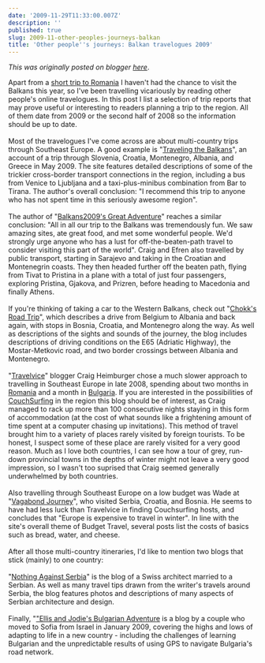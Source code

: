 ```yaml
---
date: '2009-11-29T11:33:00.007Z'
description: ''
published: true
slug: 2009-11-other-peoples-journeys-balkan
title: 'Other people''s journeys: Balkan travelogues 2009'
---
```


*This was originally posted on blogger [here](https://blog.balkanology.com/2009/11/other-peoples-journeys-balkan.html)*.

Apart from a <a href="http://www.pbase.com/alangrant/romania_7">short trip to Romania</a> I haven't had the chance to visit the Balkans this year, so I've been travelling vicariously by reading other people's online travelogues. In this post I list a selection of trip reports that may prove useful or interesting to readers planning a trip to the region. All of them date from 2009 or the second half of 2008 so the information should be up to date.<br /><br />Most of the travelogues I've come across are about multi-country trips through Southeast Europe. A good example is "<a href="http://www.travelingthebalkans.com/">Traveling the Balkans</a>", an account of a trip through Slovenia, Croatia, Montenegro, Albania, and Greece in May 2009. The site features detailed descriptions of some of the trickier cross-border transport connections in the region, including a bus from Venice to Ljubljana and a taxi-plus-minibus combination from Bar to Tirana. The author's overall conclusion: "I recommend this trip to anyone who has not spent time in this seriously awesome region".<br /><br />The author of "<a href="http://www.travelpod.com/travel-blog/balkans2009/1/tpod.html">Balkans2009's Great Adventure</a>" reaches a similar conclusion: "All in all our trip to the Balkans was tremendously fun. We saw amazing sites, ate great food, and met some wonderful people. We'd strongly urge anyone who has a lust for off-the-beaten-path travel to consider visiting this part of the world". Craig and Efren also travelled by public transport, starting in Sarajevo and taking in the Croatian and Montenegrin coasts. They then headed further off the beaten path, flying from Tivat to Pristina in a plane with a total of just four passengers, exploring Pristina, Gjakova, and Prizren, before heading to Macedonia and finally Athens.<br /><br />If you're thinking of taking a car to the Western Balkans, check out "<a href="http://www.travbuddy.com/travel-blogs/41095/summary">Chokk's Road Trip</a>", which describes a drive from Belgium to Albania and back again, with stops in Bosnia, Croatia, and Montenegro along the way. As well as descriptions of the sights and sounds of the journey, the blog includes descriptions of driving conditions on the E65 (Adriatic Highway), the Mostar-Metkovic road, and two border crossings between Albania and Montenegro.<br /><br />"<a href="http://travelvice.com/">Travelvice</a>" blogger Craig Heimburger chose a much slower approach to travelling in Southeast Europe in late 2008, spending about two months in <a href="http://travelogue.travelvice.com/?by=country#Romania">Romania</a> and a month in <a href="http://travelogue.travelvice.com/?by=country#Bulgaria">Bulgaria</a>. If you are interested in the possibilities of <a href="http://www.couchsurfing.org/">CouchSurfing</a> in the region this blog should be of interest, as Craig managed to rack up more than 100 consecutive nights staying in this form of accommodation (at the cost of what sounds like a frightening amount of time spent at a computer chasing up invitations). This method of travel brought him to a variety of places rarely visited by foreign tourists. To be honest, I suspect some of these place are rarely visited for a very good reason. Much as I love both countries, I can see how a tour of grey, run-down provincial towns in the depths of winter might not leave a very good impression, so I wasn't too suprised that Craig seemed generally underwhelmed by both countries.<br /><br />Also travelling through Southeast Europe on a low budget was Wade at "<a href="http://www.vagabondjourney.com/travel-blog-europe.shtml">Vagabond Journey</a>", who visited Serbia, Croatia, and Bosnia. He seems to have had less luck than Travelvice in finding Couchsurfing hosts, and concludes that "Europe is expensive to travel in winter". In line with the site's overall theme of Budget Travel, several posts list the costs of basics such as bread, water, and cheese.<br /><br />After all those multi-country itineraries, I'd like to mention two blogs that stick (mainly) to one country: <br /><br />"<a href="http://sajkaca.blogspot.com/">Nothing Against Serbia</a>" is the blog of a Swiss architect married to a Serbian. As well as many travel tips drawn from the writer's travels around Serbia, the blog features photos and descriptions of many aspects of Serbian architecture and design.<br /><br />Finally, "<a href="http://shumansinbulgaria.blogspot.com/">"Ellis and Jodie's Bulgarian Adventure</a> is a blog by a couple who moved to Sofia from Israel in January 2009, covering the highs and lows of adapting to life in a new country - including the challenges of learning Bulgarian and the unpredictable results of using GPS to navigate Bulgaria's road network.